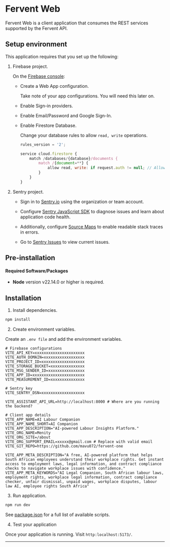 # Fervent Web

Fervent Web is a client application that consumes the REST services supported by the Fervent API.


## Setup environment

This application requires that you set up the following:

1. Firebase project.

    On the [Firebase console](https://console.firebase.google.com/u/1/):

    - Create a Web App configuration.

        Take note of your app configurations. You will need this later on.

    - Enable Sign-in providers.

    - Enable Email/Password and Google Sign-In.

    - Enable Firestore Database.

        Change your database rules to allow `read, write` operations.

        ```javascript
        rules_version = '2';

        service cloud.firestore {
            match /databases/{database}/documents {
                match /{document=**} {
                    allow read, write: if request.auth != null; // Allows authenticated users to read/write.
                }
            }
        }
        ```

2. Sentry project.

    - Sign in to [Sentry.io](sentry.io) using the organization or team account.
    
    - Configure [Sentry JavaScript SDK](https://docs.sentry.io/platforms/javascript/) to diagnose issues and learn  about application code health.

    - Additionally, configure [Source Maps](https://docs.sentry.io/platforms/javascript/sourcemaps/) to enable readable stack traces in errors.

    - Go to [Sentry Issues](https://menity.sentry.io/issues/) to view current issues.


## Pre-installation

#### Required Software/Packages

- **Node** version v22.14.0 or higher is required.


## Installation

1. Install dependencies.

```zsh
npm install
```

2. Create environment variables.

Create an `.env file` and add the environment variables.

```env
# Firebase configurations
VITE_API_KEY=xxxxxxxxxxxxxxxxxxxxxx
VITE_AUTH_DOMAIN=xxxxxxxxxxxxxxxxxx
VITE_PROJECT_ID=xxxxxxxxxxxxxxxxxxx
VITE_STORAGE_BUCKET=xxxxxxxxxxxxxxx
VITE_MSG_SENDER_ID=xxxxxxxxxxxxxxxx
VITE_APP_ID=xxxxxxxxxxxxxxxxxxxxxxx
VITE_MEASUREMENT_ID=xxxxxxxxxxxxxxx

# Sentry key
VITE_SENTRY_DSN=xxxxxxxxxxxxxxxxxxx

VITE_ASSISTANT_API_URL=http://localhost:8000 # Where are you running the backend?

# Client app details
VITE_APP_NAME=AI Labour Companion
VITE_APP_NAME_SHORT=AI Companion
VITE_APP_DESCRIPTION="AI-powered Labour Insights Platform."
VITE_ORG_NAME=Menity
VITE_ORG_SITE=/about
VITE_ORG_SUPPORT_EMAIL=xxxxx@gmail.com # Replace with valid email
VITE_GIT_REPO=https://github.com/mavu072/fervent-one

VITE_APP_META_DESCRIPTION="A free, AI-powered platform that helps South African employees understand their workplace rights. Get instant access to employment laws, legal information, and contract compliance checks to navigate workplace issues with confidence."
VITE_APP_META_KEYWORDS="AI Legal Companion, South African labour laws, employment rights, workplace legal information, contract compliance checker, unfair dismissal, unpaid wages, workplace disputes, labour law AI, employee rights South Africa"
```

3. Run application.

```zsh
npm run dev
```

See [package.json](./package.json) for a full list of available scripts.

4. Test your application

Once your application is running. Visit `http:localhost:5173/`.

---